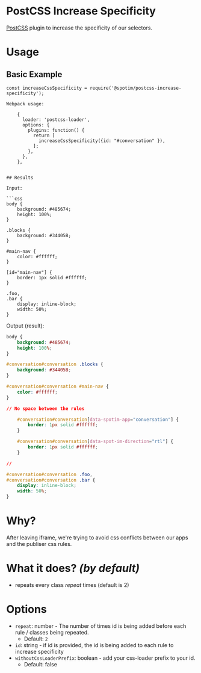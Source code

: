
# PostCSS Increase Specificity

[PostCSS](https://github.com/postcss/postcss) plugin to increase the specificity of our selectors.



# Usage

## Basic Example

```
const increaseCssSpecificity = require('@spotim/postcss-increase-specificity');

Webpack usage:

    {
      loader: 'postcss-loader',
      options: {
        plugins: function() {
          return [
            increaseCssSpecificity({id: "#conversation" }),
          ];
        },
      },
    },


## Results

Input:

```css
body {
	background: #485674;
	height: 100%;
}

.blocks {
	background: #34405B;
}

#main-nav {
	color: #ffffff;
}

[id="main-nav"] {
	border: 1px solid #ffffff;
}

.foo,
.bar {
	display: inline-block;
	width: 50%;
}

```

Output (result):

```css
body {
	background: #485674;
	height: 100%;
}

#conversation#conversation .blocks {
	background: #34405B;
}

#conversation#conversation #main-nav {
	color: #ffffff;
}

// No space between the rules

	#conversation#conversation[data-spotim-app="conversation"] {
		border: 1px solid #ffffff;
	}

	#conversation#conversation[data-spot-im-direction="rtl"] {
		border: 1px solid #ffffff;
	}

//

#conversation#conversation .foo,
#conversation#conversation .bar {
	display: inline-block;
	width: 50%;
}

```


# Why?

After leaving iframe, we're trying to avoid css conflicts between our apps and the publiser css rules.


# What it does? *(by default)*

 - repeats every class *repeat* times (default is 2)


# Options

 - `repeat`: number - The number of times id is being added before each rule /  classes being repeated.
 	 - Default: `2`
 - `id`: string - if id is provided, the id is being added to each rule to increase specificity
 - `withoutCssLoaderPrefix`: boolean - add your css-loader prefix to your id.
 	- Default: false

